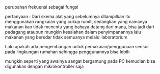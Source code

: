 perubahan frekuensi sebagai fungsi


pertanyaan :
Dari skema alat yang sebelumnya ditampilkan itu menggunakan rangkaian yang cukup rumit, sedangkan yang namanya makanan kan tidak menentu yang bahaya datang dari mana, bisa jadi dari pedagang ataupun mungkin kesalahan dalam penyimpanannya lalu makanan yang beredar tidak semuanya melalui laboratorium. 

Lalu apakah ada pengembangan untuk pemakaian/penggunaan sensor pada lingkungan rumahan sehingga penggunannya bisa lebih 

mungkin seperti yang awalnya sangat bergantung pada PC kemudian bisa digunakan dengan mikrokontroller saja